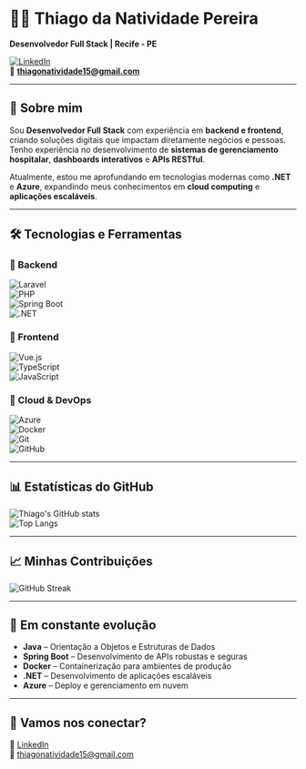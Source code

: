 # 👨‍💻 Thiago da Natividade Pereira  

**Desenvolvedor Full Stack | Recife - PE**  

[![LinkedIn](https://img.shields.io/badge/LinkedIn-0077B5?style=for-the-badge&logo=linkedin&logoColor=white)](https://linkedin.com/in/thiago_natividade)  
📧 **thiagonatividade15@gmail.com**  

---

## 🚀 Sobre mim  
Sou **Desenvolvedor Full Stack** com experiência em **backend e frontend**, criando soluções digitais que impactam diretamente negócios e pessoas.  
Tenho experiência no desenvolvimento de **sistemas de gerenciamento hospitalar**, **dashboards interativos** e **APIs RESTful**.  

Atualmente, estou me aprofundando em tecnologias modernas como **.NET** e **Azure**, expandindo meus conhecimentos em **cloud computing** e **aplicações escaláveis**.  

---

## 🛠️ Tecnologias e Ferramentas  

### 🔹 Backend  
![Laravel](https://img.shields.io/badge/Laravel-red?style=for-the-badge&logo=laravel&logoColor=white)  
![PHP](https://img.shields.io/badge/PHP-777BB4?style=for-the-badge&logo=php&logoColor=white)  
![Spring Boot](https://img.shields.io/badge/SpringBoot-6DB33F?style=for-the-badge&logo=springboot&logoColor=white)  
![.NET](https://img.shields.io/badge/.NET-512BD4?style=for-the-badge&logo=dotnet&logoColor=white)  

### 🔹 Frontend  
![Vue.js](https://img.shields.io/badge/Vue.js-35495E?style=for-the-badge&logo=vue.js&logoColor=4FC08D)  
![TypeScript](https://img.shields.io/badge/TypeScript-3178C6?style=for-the-badge&logo=typescript&logoColor=white)  
![JavaScript](https://img.shields.io/badge/JavaScript-F7E017?style=for-the-badge&logo=javascript&logoColor=black)  

### 🔹 Cloud & DevOps  
![Azure](https://img.shields.io/badge/Azure-0078D4?style=for-the-badge&logo=microsoftazure&logoColor=white)  
![Docker](https://img.shields.io/badge/Docker-2496ED?style=for-the-badge&logo=docker&logoColor=white)  
![Git](https://img.shields.io/badge/Git-F05032?style=for-the-badge&logo=git&logoColor=white)  
![GitHub](https://img.shields.io/badge/GitHub-181717?style=for-the-badge&logo=github)  

---

## 📊 Estatísticas do GitHub  

![Thiago's GitHub stats](https://github-readme-stats.vercel.app/api?username=thiagonati&show_icons=true&theme=radical)  
![Top Langs](https://github-readme-stats.vercel.app/api/top-langs/?username=thiagonati&layout=compact&theme=radical)  

---

## 📈 Minhas Contribuições  

![GitHub Streak](https://github-readme-streak-stats.herokuapp.com/?user=thiagonati&theme=radical)  

---

## 🌱 Em constante evolução  
- **Java** – Orientação a Objetos e Estruturas de Dados  
- **Spring Boot** – Desenvolvimento de APIs robustas e seguras  
- **Docker** – Containerização para ambientes de produção  
- **.NET** – Desenvolvimento de aplicações escaláveis  
- **Azure** – Deploy e gerenciamento em nuvem  

---

## 🤝 Vamos nos conectar?  
💼 [LinkedIn](https://linkedin.com/in/thiago_natividade)  
📧 thiagonatividade15@gmail.com  
